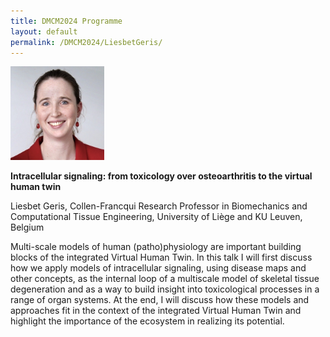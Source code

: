 ```yaml
---
title: DMCM2024 Programme
layout: default
permalink: /DMCM2024/LiesbetGeris/
---
```


<img src="/images/teamhq/LiesbetGeris.jpg" width="150"/>

<b>Intracellular signaling: from toxicology over osteoarthritis to the virtual human twin</b>

Liesbet Geris, Collen-Francqui Research Professor in Biomechanics and Computational Tissue Engineering, University of Liège and KU Leuven, Belgium

Multi-scale models of human (patho)physiology are important building blocks of the integrated  Virtual Human Twin. In this talk I will first discuss how we apply models of intracellular signaling, using disease maps and other concepts, as the internal loop of a multiscale model of skeletal tissue degeneration and as a way to build insight into toxicological processes in a range of organ systems. At the end, I will discuss how these models and approaches fit in the context of the integrated Virtual Human Twin and highlight the importance of the ecosystem in realizing its potential.
